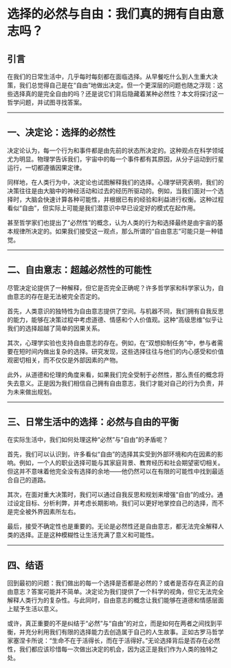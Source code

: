 # 选择的必然与自由：我们真的拥有自由意志吗？

## 引言
在我们的日常生活中，几乎每时每刻都在面临选择。从早餐吃什么到人生重大决策，我们总觉得自己是在“自由”地做出决定。但一个更深层的问题也随之浮现：这些选择真的是完全自由的吗？还是说它们背后隐藏着某种必然性？本文将探讨这一哲学问题，并试图寻找答案。

---

## 一、决定论：选择的必然性
决定论认为，每一个行为和事件都是由先前的状态所决定的。这种观点在科学领域尤为明显。物理学告诉我们，宇宙中的每一个事件都有其原因，从分子运动到行星运行，一切都遵循因果定律。

同样地，在人类行为中，决定论也试图解释我们的选择。心理学研究表明，我们的决策往往是由大脑中的神经活动和过去的经历所驱动的。例如，当我们面对一个选择时，大脑会快速计算各种可能性，并根据已有的经验和利益进行权衡。这种过程看似“自由”，但实际上可能是我们潜意识中早已设定好的模式在起作用。

甚至哲学家们也提出了“必然性”的概念，认为人类的行为和选择最终是由宇宙的基本规律所决定的。如果我们接受这一观点，那么所谓的“自由意志”可能只是一种错觉。

---

## 二、自由意志：超越必然性的可能性
尽管决定论提供了一种解释，但它是否完全正确呢？许多哲学家和科学家认为，自由意志的存在是无法被完全否定的。

首先，人类意识的独特性为自由意志提供了空间。与机器不同，我们拥有自我反思的能力，能够在决策过程中考虑道德、情感和个人价值观。这种“高级思维”似乎让我们的选择超越了简单的因果关系。

其次，心理学实验也支持自由意志的存在。例如，在“双想抑制任务”中，参与者需要在短时间内做出复杂的选择。研究发现，这些选择往往与他们的内心感受和价值观密切相关，而不仅仅是外部因素的产物。

此外，从道德和伦理的角度来看，如果我们完全受制于必然性，那么责任的概念将失去意义。正是因为我们相信自己拥有自由意志，我们才能对自己的行为负责，并为未来做出规划。

---

## 三、日常生活中的选择：必然与自由的平衡
在实际生活中，我们如何处理这种“必然”与“自由”的矛盾呢？

首先，我们可以认识到，许多看似“自由”的选择其实受到外部环境和内在因素的影响。例如，一个人的职业选择可能与其家庭背景、教育经历和社会期望密切相关。但这并不意味着他完全没有选择的余地——他仍然可以在有限的可能性中找到最适合自己的道路。


其次，在面对重大决策时，我们可以通过自我反思和规划来增强“自由”的成分。通过设定目标、分析利弊，并考虑长期影响，我们可以更好地掌控自己的选择，而不是完全被外界因素所左右。

最后，接受不确定性也是重要的。无论是必然性还是自由意志，都无法完全解释人类的选择。正是这种模糊性让生活充满了意义和可能性。

---

## 四、结语
回到最初的问题：我们做出的每一个选择是否都是必然的？或者是否存在真正的自由意志？答案可能并不简单。决定论为我们提供了一个科学的视角，但它无法完全解释人类行为的复杂性。与此同时，自由意志的概念让我们能够在道德和情感层面上赋予生活以意义。

或许，真正重要的不是纠结于“必然”与“自由”的对立，而是如何在两者之间找到平衡，并充分利用我们有限的选择能力去创造属于自己的人生故事。正如古罗马哲学家塞涅卡所说：“生命不在于活得长，而在于活得好。”无论选择背后是否存在必然性，我们都应该珍惜每一次做出决定的机会，因为这正是我们作为人类的独特之处。
